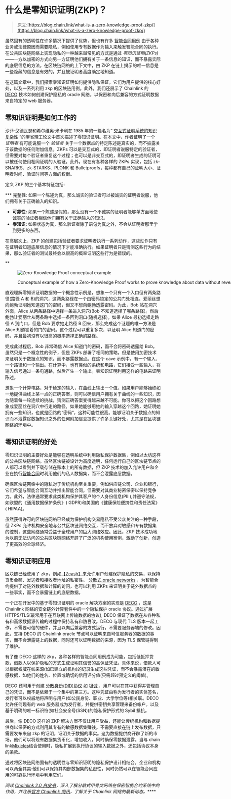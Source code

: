 # 什么是零知识证明(ZKP)？

> 原文:[https://blog.chain.link/what-is-a-zero-knowledge-proof-zkp/](https://blog.chain.link/what-is-a-zero-knowledge-proof-zkp/)

虽然[](https://blog.chain.link/what-is-a-blockchain-and-how-can-it-impact-the-world/)固有的透明性在许多情况下提供了优势，但也有许多 [智能合同用例](https://blog.chain.link/44-ways-to-enhance-your-smart-contract-with-chainlink/) 由于各种业务或法律原因而需要隐私，例如使用专有数据作为输入来触发智能合同的执行。在公共区块链网络上实现隐私的一种越来越常见的方式是通过 *零知识证明(ZKPs)*——一方以加密的方式向另一方证明他们拥有关于一条信息的知识，而不暴露实际的底层信息的方法。在区块链网络的上下文中，由 ZKP 在链上揭示的唯一信息是一些隐藏的信息是有效的，并且被证明者高度确定地知道。

在这篇文章中，我们探索零知识证明如何提供隐私保证，它们为用户提供的核心好处，以及一系列利用 zkp 的区块链用例。此外，我们还展示了 Chainlink 的 [DECO](https://research.chain.link/deco.pdf) 技术如何创建保护隐私的 oracle 网络，以保密和向后兼容的方式证明数据来自特定的 web 服务器。

## 零知识证明是如何工作的

沙菲·戈德瓦瑟和希尔维奥·米卡利在 1985 年的一篇名为“ [交互式证明系统的知识复杂性](http://citeseerx.ist.psu.edu/viewdoc/download?doi=10.1.1.419.8132&rep=rep1&type=pdf) ”的麻省理工论文中首次描述了零知识证明。在本文中，作者证明了一个 *证明者* 有可能说服一个 *验证者* 关于一个数据点的特定陈述是真实的，而不披露关于该数据的任何附加信息。ZKPs 可以是交互式的，即证明者说服特定的验证者，但需要对每个验证者重复这个过程；也可以是非交互式的，即证明者生成的证明可以被任何使用相同证明的人验证。此外，现在有各种各样的 ZKPs 实现，包括 zk-SNARKS、zk-STARKS、PLONK 和 Bulletproofs，每种都有自己的证明大小、证明者时间、验证时间等方面的权衡。

定义 ZKP 的三个基本特征包括:

 ***   完整性: 如果一个陈述为真，那么诚实的验证者可以被诚实的证明者说服，他们拥有关于正确输入的知识。
*   **可靠性:** 如果一个陈述是假的，那么没有一个不诚实的证明者能够单方面地使诚实的验证者相信他们拥有关于正确输入的知识。
*   **零知识:** 如果状态为真，那么验证者除了语句为真之外，不会从证明者那里学到更多的东西。

在高层次上，ZKP 的创建包括验证者要求证明者执行一系列动作，这些动作只有在证明者知道底层信息的情况下才能准确执行。如果证明者只是猜测这些行为的结果，那么验证者的测试最终会以很高的概率证明这些行为是错误的。

 **<figure id="attachment_2103" aria-describedby="caption-attachment-2103" style="width: 1024px" class="wp-caption aligncenter">![Zero-Knowledge Proof conceptual example](../Images/1868f53841e656d9465c482e724005eb.png)

<figcaption id="caption-attachment-2103" class="wp-caption-text">Conceptual example of how a Zero-Knowledge Proof works to prove knowledge about data without revealing the data to another party</figcaption>

</figure>

直观理解零知识证明数据的一个概念性示例是，想象一个只有一个入口但有两条路径(路径 A 和 B)的洞穴，这两条路径在一个由密码锁定的公共门处相连。爱丽丝想向鲍勃证明她知道这门的密码，但又不想向鲍勃透露密码。为此，Bob 站在洞穴外面，Alice 从两条路径中选择一条进入洞穴(Bob 不知道选择了哪条路径)。然后鲍勃让爱丽丝从两条路中选择一条回到洞口(随机选择)。如果 Alice 最初选择走路径 A 到门口，但是 Bob 要求她走路径 B 回来，那么完成这个谜题的唯一方法是 Alice 知道锁着的门的密码。这个过程可以重复多次，以证明 Alice 知道门的密码，并且最初没有以很高的概率选择正确的路径。

完成此过程后，Bob 非常确信 Alice 知道门的密码，而不会将密码透露给 Bob。虽然只是一个概念性的例子，但是 ZKPs 部署了相同的策略，但是使用加密技术来证明关于数据点的知识，而不暴露数据点。在这个 cave 示例中，有一个输入、一个路径和一个输出。在计算中，也有类似的系统和电路，它们接受一些输入，将输入信号通过一条电通路，然后产生一个输出。零知识证明利用这样的电路来证明陈述。

想象一个计算电路，对于给定的输入，在曲线上输出一个值。如果用户能够始终如一地提供曲线上某一点的正确答案，则可以确信用户拥有关于曲线的一些知识，因为随着每一轮连续的挑战，猜测正确答案变得越来越不可能。你可以把这个回路想象成爱丽丝在洞穴中行走的路径，如果她能够用她的输入穿越这个回路，她证明她拥有一些知识，也就是回路的“密码”，这种可能性很高。能够证明关于数据点的知识而不泄露除数据知识之外的任何附加信息提供了许多关键好处，尤其是在区块链网络的环境中。

## 零知识证明的好处

零知识证明的主要好处是能够在透明系统中利用隐私保护数据集，例如以太坊这样的公共区块链网络。虽然区块链被设计为高度透明，任何运行自己的区块链节点的人都可以看到并下载存储在账本上的所有数据，但 ZKP 技术的加入允许用户和企业在执行[智能合同](https://chain.link/education/smart-contracts)时利用他们的私人数据集，而不会泄露底层数据。

确保区块链网络中的隐私对于传统机构至关重要，例如供应链公司、企业和银行，它们希望与智能合同互动并推出智能合同，但需要对其商业秘密保密以保持竞争力。此外，法律通常要求此类机构保护其客户的个人身份信息(PII ),并遵守法规，如欧盟的《通用数据保护条例》( GDPR)和美国的《健康保险便携性和责任法案》( HIPAA)。

虽然获得许可的区块链网络已经成为保护机构交易隐私不受公众关注的一种手段，但 ZKPs 允许机构安全地与公共区块链网络交互，而不放弃对敏感和专有数据集的控制，这些网络通常受益于全球用户的巨大网络效应。因此，ZKP 技术成功地为以前无法访问的公共区块链网络开辟了广泛的机构使用案例，激励了创新，创造了更高效的全球经济。

## 零知识证明应用

区块链已经使用了 zkp，例如[【Zcash】](http://z.cash)来允许用户创建保护隐私的交易，以保持货币金额、发送者和接收者地址的私密性。 [分散式 oracle networks](https://blog.chain.link/what-is-chainlink/) ，为智能合约提供了对链外数据和计算的访问，也可以利用 ZKPs 来证明关于链外数据点的一些事实，而不会暴露链上的底层数据。

一个正在开发中的基于零知识证明的 oracle 解决方案的实现是 [DECO](https://research.chain.link/deco.pdf) ，这是 Chainlink 网络的安全链外计算套件中的一个隐私保护 oracle 协议。通过扩展 HTTPS/TLS(最常用于在互联网上传输数据的协议), DECO 保证了数据在从各种私有和高级数据源传输的过程中保持私有和防篡改。DECO 与现代 TLS 版本一起工作，不需要可信的硬件，并且以向后兼容的方式运行，不需要服务器端的修改。因此，支持 DECO 的 Chainlink oracle 节点可以证明来自可信服务器的数据的事实，而不会泄露链上的数据，同时还可以证明数据的来源，因为 TLS 保管链得到了维护。

有了像 DECO 这样的 zkp，各种各样的智能合同用例成为可能，包括低抵押贷款，借款人以保护隐私的方式生成证明其信誉的高保证凭证。具体来说，借款人可以根据权威在线来源(如已建立的机构)的记录生成这些凭证，而不会暴露潜在的敏感数据，如他们的姓名、位置或确切的信用评分值(只需超过预定义的阈值)。

DECO 还可用于创建 [分散身份(DID)协议](https://blog.chain.link/digital-identity-on-the-blockchain/) 如 [坦诚](https://eprint.iacr.org/2020/934.pdf) ，用户可以在其中获得并管理自己的凭证，而不是依赖于一个集中的第三方。这种凭证由称为发行者的实体签名，发行者可以权威地将声明与用户(如公民身份、职业、大学学位等)相关联。DECO 允许任何现有的 web 服务器成为发行者，并提供密钥共享管理来备份帐户，以及基于明确的唯一标识符(如社会安全号(SSN))的隐私保护形式的 Sybil 抵抗。

最后，像 DECO 这样的 ZKP 解决方案不仅让用户受益，还能让传统机构和数据提供商以保密的方式利用其专有的敏感数据集赚钱。不需要直接在链上发布数据，只需要发布来自 zkp 的证明，证明关于数据的事实。这为数据提供商开辟了新的市场，他们可以将现有数据集货币化，增加收入，同时确保零数据泄露。当与 chain link[Mixicles](https://research.chain.link/mixicles.pdf)结合使用时，隐私扩展到执行协议的输入数据之外，还包括协议本身的条款。

通过将区块链网络固有的透明性与零知识证明的隐私保护设计相结合，企业和机构可以两全其美:他们可以保持其内部数据集的私密性，同时仍然可以在智能合同应用的可靠执行环境中利用它们。

*阅读 [Chainlink 2.0 白皮书](https://chain.link/whitepaper)，深入了解分散式甲骨文网络在保密智能合约系统中的作用，并注册[官方 Chainlink 简讯](https://chn.lk/newsletter)，了解关于 Chainlink 网络的最新动态。*****